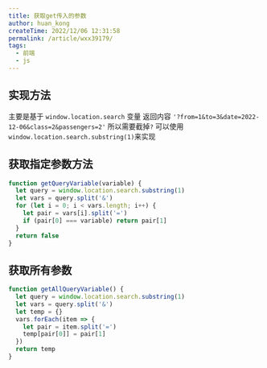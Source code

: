 ```yaml
---
title: 获取get传入的参数
author: huan_kong
createTime: 2022/12/06 12:31:58
permalink: /article/wxx39179/
tags: 
  - 前端
  - js
---
```


## 实现方法

主要是基于 `window.location.search` 变量
返回内容 `'?from=1&to=3&date=2022-12-06&class=2&passengers=2'`
所以需要截掉`?`
可以使用`window.location.search.substring(1)`来实现

## 获取指定参数方法

```js
function getQueryVariable(variable) {
  let query = window.location.search.substring(1)
  let vars = query.split('&')
  for (let i = 0; i < vars.length; i++) {
    let pair = vars[i].split('=')
    if (pair[0] === variable) return pair[1]
  }
  return false
}
```

## 获取所有参数

```js
function getAllQueryVariable() {
  let query = window.location.search.substring(1)
  let vars = query.split('&')
  let temp = {}
  vars.forEach(item => {
    let pair = item.split('=')
    temp[pair[0]] = pair[1]
  })
  return temp
}
```
